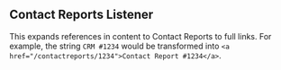 ## Contact Reports Listener

This expands references in content to Contact Reports to full links. For example, the string `CRM #1234` would be transformed into `<a href="/contactreports/1234">Contact Report #1234</a>`.
